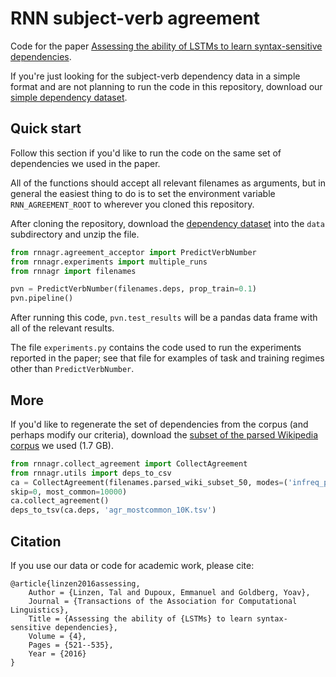 # RNN subject-verb agreement

Code for the paper [Assessing the ability of LSTMs to learn syntax-sensitive
dependencies](https://transacl.org/ojs/index.php/tacl/article/view/972).

If you're just looking for the subject-verb dependency data in a simple format
and are not planning to run the code in this repository,
download our [simple dependency
dataset](http://tallinzen.net/media/rnn_agreement/rnn_agr_simple.tar.gz).

## Quick start

Follow this section if you'd like to run the code on the same set of dependencies we used in the paper.

All of the functions should accept all relevant filenames as arguments, but in
general the easiest thing to do is to set the environment variable
`RNN_AGREEMENT_ROOT` to wherever you cloned this repository.

After cloning the repository, download the [dependency
dataset](http://tallinzen.net/media/rnn_agreement/agr_50_mostcommon_10K.tsv.gz)
into the `data` subdirectory and unzip the file.

```python
from rnnagr.agreement_acceptor import PredictVerbNumber
from rnnagr.experiments import multiple_runs
from rnnagr import filenames

pvn = PredictVerbNumber(filenames.deps, prop_train=0.1)
pvn.pipeline()
```

After running this code, `pvn.test_results` will be a pandas data frame
with all of the relevant results.

The file `experiments.py` contains the code used to run the experiments
reported in the paper; see that file for examples of task and training
regimes other than `PredictVerbNumber`.

## More

If you'd like to regenerate the set of dependencies from the corpus (and
perhaps modify our criteria), download the [subset of the parsed Wikipedia
corpus](http://tallinzen.net/media/rnn_agreement/wikipedia.parsed.subset.50.gz) we used (1.7 GB).

```python
from rnnagr.collect_agreement import CollectAgreement
from rnnagr.utils import deps_to_csv
ca = CollectAgreement(filenames.parsed_wiki_subset_50, modes=('infreq_pos',),
skip=0, most_common=10000)
ca.collect_agreement()
deps_to_tsv(ca.deps, 'agr_mostcommon_10K.tsv')
```

## Citation

If you use our data or code for academic work, please cite:

```
@article{linzen2016assessing,
    Author = {Linzen, Tal and Dupoux, Emmanuel and Goldberg, Yoav},
    Journal = {Transactions of the Association for Computational Linguistics},
    Title = {Assessing the ability of {LSTMs} to learn syntax-sensitive dependencies},
    Volume = {4},
    Pages = {521--535},
    Year = {2016}
}
```
